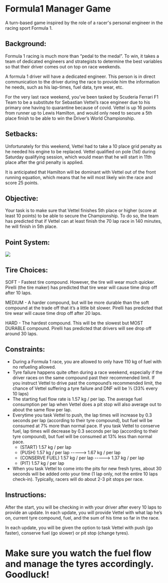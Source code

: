 # Formula1 Manager Game

A turn-based game inspired by the role of a racer's personal engineer in the racing sport Formula 1.

## Background:

Formula 1 racing is much more than “pedal to the medal”. To win, it takes a team of dedicated engineers and strategists to determine the best variables so that their driver comes out on top on race weekends.

A formula 1 driver will have a dedicated engineer. This person is in direct communication to the driver during the race to provide him the information he needs, such as his lap-times, fuel data, tyre wear, etc.

For the very last race weekend, you’ve been tasked by Scuderia Ferrari F1 Team to be a substitute for Sebastian Vettel’s race engineer due to his primary one having to quarantine because of covid. Vettel is up 16 points from runner up to Lewis Hamilton, and would only need to secure a 5th place finish to be able to win the Driver’s World Championship. 

## Setbacks:

Unfortunately for this weekend, Vettel had to take a 10 place grid penalty as he needed his engine to be replaced. Vettel qualified on pole (1st) during Saturday qualifying session, which would mean that he will start in 11th place after the grid penalty is applied.

It is anticipated that Hamilton will be dominant with Vettel out of the front running equation, which means that he will most likely win the race and score 25 points. 

## Objective: 

Your task is to make sure that Vettel finishes 5th place or higher (score at least 10 points) to be able to secure the Championship. To do so, the team has predicted that if Vettel can at least finish the 70 lap race in 140 minutes, he will finish in 5th place.

## Point System:

![](https://www.tutorialspoint.com/formula_one/images/championship_points.jpg)

## Tire Choices: 

SOFT - Fastest tire compound. However, the tire will wear much quicker. Pirelli (the tire maker) has predicted that tire wear will cause time drop off after 10 laps.

MEDIUM - A harder compound, but will be more durable than the soft compound at the trade off that it’s a little bit slower. Pirelli has predicted that tire wear will cause time drop off after 20 laps.

HARD - The hardest compound. This will be the slowest but MOST DURABLE compound. Pirelli has predicted that drivers will see drop off around 30 laps.

## Constraints:

* During a Formula 1 race, you are allowed to only have 110 kg of fuel with no refueling allowed.
* Tyre failure happens quite often during a race weekend, especially if the driver races on the same compound past their recommended limit. If you instruct Vettel to drive past the compound’s recommended limit, the chance of Vettel suffering a tyre failure and DNF will be ⅓ (33% every 10 laps)
* The starting fuel flow rate is 1.57 kg / per lap. The average fuel consumption per lap when Vettel does a pit stop will also average out to about the same flow per lap.
* Everytime you task Vettel to push, the lap times will increase by 0.3 seconds per lap (according to their tyre compound), but fuel will be consumed at 7% more than normal pace. If you task Vettel to conserve fuel, lap times will decrease by 0.3 seconds per lap (according to their tyre compound), but fuel will be consumed at 13% less than normal pace.
  * (START) 1.57 kg / per lap
  * (PUSH) 1.57 kg / per lap -----> 1.67 kg / per lap
  * (CONSERVE FUEL) 1.57 kg / per lap  -----> 1.37 kg / per lap
  * (PIT)  1.57 kg / per lap
* When you task Vettel to come into the pits for new fresh tyres, about 30 seconds will be added onto your time (1 lap only, not the entire 10 laps check-in). Typically, racers will do about 2-3 pit stops per race. 


## Instructions:

After the start, you will be checking in with your driver after every 10 laps to provide an update. In each update, you will provide Vettel with what lap he’s on, current tyre compound, fuel, and the sum of his time so far in the race. 

In each update, you will be given the option to task Vettel with push (go faster), conserve fuel (go slower) or pit stop (change tyres).

# Make sure you watch the fuel flow and manage the tyres accordingly. Goodluck!